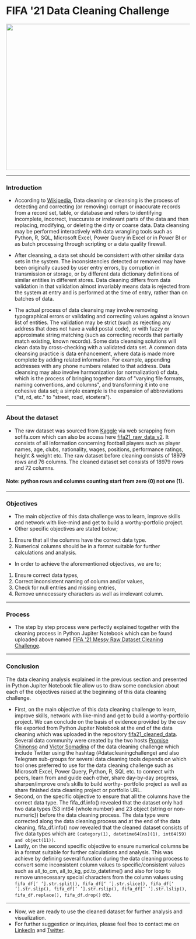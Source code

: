 # FIFA '21 Data Cleaning Challenge
<div align="center">
  <img src="https://github.com/toheebolamilekn/fifa21_data_cleaning_challenge/blob/main/fifa21_logo.jpg" width="1000" height="400"/>
</div>

---
### Introduction
- According to [Wikipedia](https://en.wikipedia.org/wiki/Data_cleansing), Data cleaning or cleansing is the process of detecting and correcting (or removing) corrupt or inaccurate records from a record set, table, or database and refers to identifying incomplete, incorrect, inaccurate or irrelevant parts of the data and then replacing, modifying, or deleting the dirty or coarse data. Data cleansing may be performed interactively with data wrangling tools such as Python, R, SQL, Microsoft Excel, Power Query in Excel or in Power BI or as batch processing through scripting or a data quality firewall.

- After cleansing, a data set should be consistent with other similar data sets in the system. The inconsistencies detected or removed may have been originally caused by user entry errors, by corruption in transmission or storage, or by different data dictionary definitions of similar entities in different stores. Data cleaning differs from data validation in that validation almost invariably means data is rejected from the system at entry and is performed at the time of entry, rather than on batches of data.

- The actual process of data cleansing may involve removing typographical errors or validating and correcting values against a known list of entities. The validation may be strict (such as rejecting any address that does not have a valid postal code), or with fuzzy or approximate string matching (such as correcting records that partially match existing, known records). Some data cleansing solutions will clean data by cross-checking with a validated data set. A common data cleansing practice is data enhancement, where data is made more complete by adding related information. For example, appending addresses with any phone numbers related to that address. Data cleansing may also involve harmonization (or normalization) of data, which is the process of bringing together data of "varying file formats, naming conventions, and columns", and transforming it into one cohesive data set; a simple example is the expansion of abbreviations ("st, rd, etc." to "street, road, etcetera").
---
### About the dataset
- The raw dataset was sourced from [Kaggle](https://www.kaggle.com/datasets/yagunnersya/fifa-21-messy-raw-dataset-for-cleaning-exploring/code) via web scrapping from sofifa.com which can also be access here [fifa21_raw_data_v2](https://github.com/toheebolamilekn/fifa21_data_cleaning_challenge/blob/main/fifa21_raw_data_v2.csv). It consists of all information concerning football players such as player names, age, clubs, nationality, wages, positions, performance ratings, height & weight etc. The raw dataset before cleaning consists of 18979 rows and 76 columns. The cleaned dataset set consists of 18979 rows and 72 columns.
#### Note: python rows and columns counting start from zero (0) not one (1).
---
### Objectives
- The main objective of this data challenge was to learn, improve skills and network with like-mind and get to build a worthy-portfolio project. 
- Other specific objectives are stated below;
 1. Ensure that all the columns have the correct data type.
 2. Numerical columns should be in a format suitable for further calculations and analysis.
- In order to achieve the aforementioned objectives, we are to;
 1. Ensure correct data types, 
 2. Correct inconsistent naming of column and/or values,
 3. Check for null entries and missing entries, 
 4. Remove unnecessary characters as well as irrelevant column.
---
### Process
- The step by step process were perfectly explained together with the cleaning process in Python Jupiter Notebook which can be found uploaded above named [FIFA '21 Messy Raw Dataset Cleaning Challenge](https://github.com/toheebolamilekn/fifa21_data_cleaning_challenge/blob/main/FIFA%20'21%20Messy%20Raw%20Dataset%20Cleaning%20Challenge.ipynb).
---
### Conclusion
The data cleaning analysis explained in the previous section and presented in Python Jupiter Notebook file allow us to draw some conclusion about each of the objectives raised at the beginning of this data cleaning challenge.
- First, on the main objective of this data cleaning challenge to learn, improve skills, network with like-mind and get to build a worthy-portfolio project. We can conclude on the basis of evidence provided by the csv file exported from Python Jupiter Notebook at the end of the data cleaning which was uploaded in the repository [fifa21_cleaned_data](https://github.com/toheebolamilekn/fifa21_data_cleaning_challenge/blob/main/fifa21_cleaned_data.csv). Several data community were created by the two hosts [Promise Chinonso](https://twitter.com/PromiseNonso_) and [Victor Somadina](https://twitter.com/vicSomadina) of the data cleaning challenge which include Twitter using the hashtag (#datacleaningchallenge) and also Telegram sub-groups for several data cleaning tools depends on which tool ones preferred to use for the data cleaning challenge such as Microsoft Excel, Power Query, Python, R, SQL etc. to connect with peers, learn from and guide each other, share day-by-day progress, sharpen/improve one’s skills to build worthy- portfolio project as well as share finished data cleaning project or portfolio URL.
- Second, on the specific objective to ensure that all the columns have the correct data type. The fifa_df.info() revealed that the dataset only had two data types (53 int64 {whole number} and 23 object {string or non-numeric}) before the data cleaning process. The data type were corrected along the data cleaning process and at the end of the data cleaning, fifa_df.info() now revealed that the cleaned dataset consists of five data types which are `(category(1), datetime64[ns](1), int64(59) and object(11))`.
- Lastly, on the second specific objective to ensure numerical columns be in a format suitable for further calculations and analysis. This was achieve by defining several function during the data cleaning process to convert some inconsistent column values to specific/consistent values such as all_to_cm, all_to_kg, pd.to_datetime() and also for loop to remove unnecessary special characters from the column values using `fifa_df[‘ ’].str.split(), fifa_df[‘ ’].str.slice(), fifa_df[‘ ’].str.slip(), fifa_df[‘ ’].str.rslip(), fifa_df[‘ ’].str.lslip(), fifa_df.replace(), fifa_df.drop()` etc.
---
- Now, we are ready to use the cleaned dataset for further analysis and visualization.
- For further suggestion or inquiries, please feel free to contact me on [LinkedIn](https://www.linkedin.com/in/toheebolamilekan) and [Twitter](https://twitter.com/toheebolamilekn).
